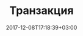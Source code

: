 ---
title: "Транзакция"
date: 2017-12-08T17:18:39+03:00
tag: "wiki"
info:
    one: "атомарное изменение данных"
    two: "Транзакция (transaction) — атомарное изменение данных, хранящихся в распределенном реестре."
---